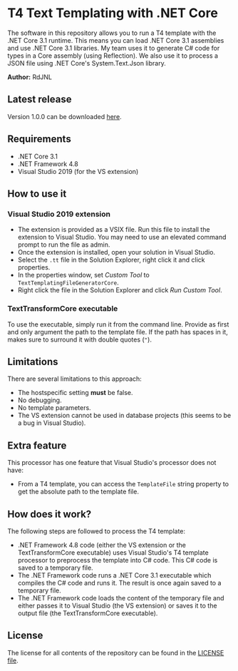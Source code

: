 # T4 Text Templating with .NET Core
The software in this repository allows you to run a T4 template with the .NET Core 3.1 runtime. This means you can load .NET Core 3.1 assemblies and use .NET Core 3.1 libraries. My team uses it to generate C# code for types in a Core assembly (using Reflection). We also use it to process a JSON file using .NET Core's System.Text.Json library.

__Author:__ RdJNL

## Latest release
Version 1.0.0 can be downloaded [here](https://github.com/RdJNL/TextTemplatingCore/releases/download/v1.0.0/TextTemplatingCore_v1.0.0.zip).

## Requirements
- .NET Core 3.1
- .NET Framework 4.8
- Visual Studio 2019 (for the VS extension)

## How to use it

### Visual Studio 2019 extension
- The extension is provided as a VSIX file. Run this file to install the extension to Visual Studio. You may need to use an elevated command prompt to run the file as admin.
- Once the extension is installed, open your solution in Visual Studio.
- Select the `.tt` file in the Solution Explorer, right click it and click properties.
- In the properties window, set _Custom Tool_ to `TextTemplatingFileGeneratorCore`.
- Right click the file in the Solution Explorer and click _Run Custom Tool_.

### TextTransformCore executable
To use the executable, simply run it from the command line. Provide as first and only argument the path to the template file. If the path has spaces in it, makes sure to surround it with double quotes (`"`).

## Limitations
There are several limitations to this approach:
- The hostspecific setting __must__ be false.
- No debugging.
- No template parameters.
- The VS extension cannot be used in database projects (this seems to be a bug in Visual Studio).

## Extra feature
This processor has one feature that Visual Studio's processor does not have:
- From a T4 template, you can access the `TemplateFile` string property to get the absolute path to the template file.

## How does it work?
The following steps are followed to process the T4 template:
- .NET Framework 4.8 code (either the VS extension or the TextTransformCore executable) uses Visual Studio's T4 template processor to preprocess the template into C# code. This C# code is saved to a temporary file.
- The .NET Framework code runs a .NET Core 3.1 executable which compiles the C# code and runs it. The result is once again saved to a temporary file.
- The .NET Framework code loads the content of the temporary file and either passes it to Visual Studio (the VS extension) or saves it to the output file (the TextTransformCore executable).

## License
The license for all contents of the repository can be found in the [LICENSE file](https://github.com/RdJNL/TextTemplatingCore/blob/master/LICENSE).
